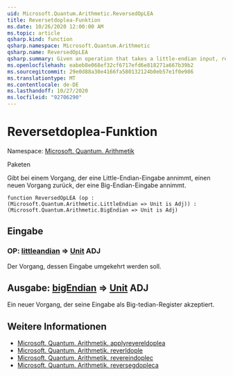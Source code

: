 ```yaml
---
uid: Microsoft.Quantum.Arithmetic.ReversedOpLEA
title: Reversetdoplea-Funktion
ms.date: 10/26/2020 12:00:00 AM
ms.topic: article
qsharp.kind: function
qsharp.namespace: Microsoft.Quantum.Arithmetic
qsharp.name: ReversedOpLEA
qsharp.summary: Given an operation that takes a little-endian input, returns a new operation that takes a big-endian input.
ms.openlocfilehash: eabeb8e068ef32cf6717efd6e818271a667b39b2
ms.sourcegitcommit: 29e0d88a30e4166fa580132124b0eb57e1f0e986
ms.translationtype: MT
ms.contentlocale: de-DE
ms.lasthandoff: 10/27/2020
ms.locfileid: "92706290"
---
```

# <a name="reversedoplea-function"></a>Reversetdoplea-Funktion

Namespace: [Microsoft. Quantum. Arithmetik](xref:Microsoft.Quantum.Arithmetic)

Paketen [](https://nuget.org/packages/)


Gibt bei einem Vorgang, der eine Little-Endian-Eingabe annimmt, einen neuen Vorgang zurück, der eine Big-Endian-Eingabe annimmt.

```qsharp
function ReversedOpLEA (op : (Microsoft.Quantum.Arithmetic.LittleEndian => Unit is Adj)) : (Microsoft.Quantum.Arithmetic.BigEndian => Unit is Adj)
```


## <a name="input"></a>Eingabe

### <a name="op--littleendian--unit-adj"></a>OP: [littleandian](xref:Microsoft.Quantum.Arithmetic.LittleEndian) => [Unit](xref:microsoft.quantum.lang-ref.unit) ADJ

Der Vorgang, dessen Eingabe umgekehrt werden soll.



## <a name="output--bigendian--unit-adj"></a>Ausgabe: [bigEndian](xref:Microsoft.Quantum.Arithmetic.BigEndian) => [Unit](xref:microsoft.quantum.lang-ref.unit) ADJ

Ein neuer Vorgang, der seine Eingabe als Big-tedian-Register akzeptiert.

## <a name="see-also"></a>Weitere Informationen

- [Microsoft. Quantum. Arithmetik. applyrevereldoplea](xref:Microsoft.Quantum.Arithmetic.ApplyReversedOpLEA)
- [Microsoft. Quantum. Arithmetik. reverldople](xref:Microsoft.Quantum.Arithmetic.ReversedOpLE)
- [Microsoft. Quantum. Arithmetik. revereindoplec](xref:Microsoft.Quantum.Arithmetic.ReversedOpLEC)
- [Microsoft. Quantum. Arithmetik. reversegdopleca](xref:Microsoft.Quantum.Arithmetic.ReversedOpLECA)